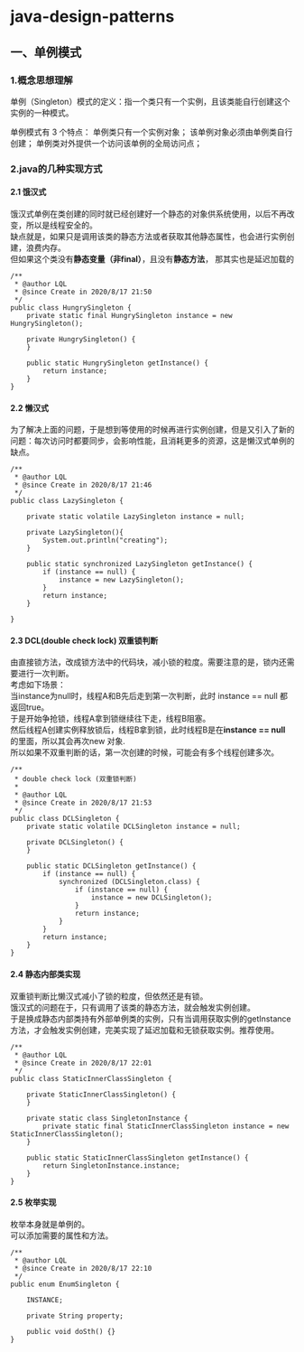 # java-design-patterns
## 一、单例模式
### 1.概念思想理解
单例（Singleton）模式的定义：指一个类只有一个实例，且该类能自行创建这个实例的一种模式。

单例模式有 3 个特点：
单例类只有一个实例对象；
该单例对象必须由单例类自行创建；
单例类对外提供一个访问该单例的全局访问点；
### 2.java的几种实现方式
#### 2.1 饿汉式
饿汉式单例在类创建的同时就已经创建好一个静态的对象供系统使用，以后不再改变，所以是线程安全的。  
缺点就是，如果只是调用该类的静态方法或者获取其他静态属性，也会进行实例创建，浪费内存。  
但如果这个类没有**静态变量（非final）**，且没有**静态方法**， 那其实也是延迟加载的
```
/**
 * @author LQL
 * @since Create in 2020/8/17 21:50
 */
public class HungrySingleton {
    private static final HungrySingleton instance = new HungrySingleton();

    private HungrySingleton() {
    }

    public static HungrySingleton getInstance() {
        return instance;
    }
}
```

#### 2.2 懒汉式
为了解决上面的问题，于是想到等使用的时候再进行实例创建，但是又引入了新的问题：每次访问时都要同步，会影响性能，且消耗更多的资源，这是懒汉式单例的缺点。
```
/**
 * @author LQL
 * @since Create in 2020/8/17 21:46
 */
public class LazySingleton {

    private static volatile LazySingleton instance = null;

    private LazySingleton(){
        System.out.println("creating");
    }

    public static synchronized LazySingleton getInstance() {
        if (instance == null) {
            instance = new LazySingleton();
        }
        return instance;
    }

}
```
#### 2.3 DCL(double check lock) 双重锁判断
由直接锁方法，改成锁方法中的代码块，减小锁的粒度。需要注意的是，锁内还需要进行一次判断。  
考虑如下场景：  
当instance为null时，线程A和B先后走到第一次判断，此时 instance == null 都返回true。  
于是开始争抢锁，线程A拿到锁继续往下走，线程B阻塞。  
然后线程A创建实例释放锁后，线程B拿到锁，此时线程B是在**instance == null** 的里面，所以其会再次new 对象.  
所以如果不双重判断的话，第一次创建的时候，可能会有多个线程创建多次。
```
/**
 * double check lock (双重锁判断)
 *
 * @author LQL
 * @since Create in 2020/8/17 21:53
 */
public class DCLSingleton {
    private static volatile DCLSingleton instance = null;

    private DCLSingleton() {
    }

    public static DCLSingleton getInstance() {
        if (instance == null) {
            synchronized (DCLSingleton.class) {
                if (instance == null) {
                    instance = new DCLSingleton();
                }
                return instance;
            }
        }
        return instance;
    }
}
```
#### 2.4 静态内部类实现
双重锁判断比懒汉式减小了锁的粒度，但依然还是有锁。  
饿汉式的问题在于，只有调用了该类的静态方法，就会触发实例创建。  
于是换成静态内部类持有外部单例类的实例，只有当调用获取实例的getInstance方法，才会触发实例创建，完美实现了延迟加载和无锁获取实例。推荐使用。

```
/**
 * @author LQL
 * @since Create in 2020/8/17 22:01
 */
public class StaticInnerClassSingleton {

    private StaticInnerClassSingleton() {
    }

    private static class SingletonInstance {
        private static final StaticInnerClassSingleton instance = new StaticInnerClassSingleton();
    }

    public static StaticInnerClassSingleton getInstance() {
        return SingletonInstance.instance;
    }
}
```
#### 2.5 枚举实现
枚举本身就是单例的。  
可以添加需要的属性和方法。
```
/**
 * @author LQL
 * @since Create in 2020/8/17 22:10
 */
public enum EnumSingleton {

    INSTANCE;

    private String property;

    public void doSth() {}
}
```
